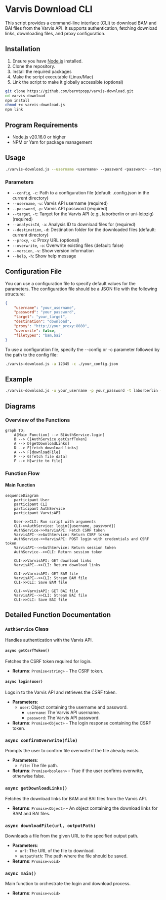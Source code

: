 # Varvis Download CLI

This script provides a command-line interface (CLI) to download BAM and BAI files from the Varvis API. It supports authentication, fetching download links, downloading files, and proxy configuration.

## Installation

1. Ensure you have [Node.js](https://nodejs.org/) installed.
2. Clone the repository.
3. Install the required packages
4. Make the script executable (Linux/Mac)
5. Link the script to make it globally accessible (optional)

```sh
git clone https://github.com/berntpopp/varvis-download.git
cd varvis-download
npm install
chmod +x varvis-download.js
npm link
```

## Program Requirements

- Node.js v20.16.0 or higher
- NPM or Yarn for package management

## Usage

```sh
./varvis-download.js --username <username> --password <password> --target <target> --analysisId <analysisId> [options]
```

### Parameters

- `--config`, `-c`: Path to a configuration file (default: .config.json in the current directory)
- `--username`, `-u`: Varvis API username (required)
- `--password`, `-p`: Varvis API password (required)
- `--target`, `-t`: Target for the Varvis API (e.g., laborberlin or uni-leipzig) (required)
- `--analysisId`, `-a`: Analysis ID to download files for (required)
- `--destination`, `-d`: Destination folder for the downloaded files (default: current directory)
- `--proxy`, `-x`: Proxy URL (optional)
- `--overwrite`, `-o`: Overwrite existing files (default: false)
- `--version`, `-v`: Show version information
- `--help`, `-h`: Show help message

## Configuration File

You can use a configuration file to specify default values for the parameters. The configuration file should be a JSON file with the following structure:

```json
{
    "username": "your_username",
    "password": "your_password",
    "target": "your_target",
    "destination": "download",
    "proxy": "http://your_proxy:8080",
    "overwrite": false,
    "filetypes": "bam,bai"
}
```

To use a configuration file, specify the --config or -c parameter followed by the path to the config file:
  
```sh
./varvis-download.js -a 12345 -c ./your_config.json
```

## Example

```sh
./varvis-download.js -u your_username -p your_password -t laborberlin -a 12345 -d /path/to/save -x http://proxy.example.com:8080 -o
```

## Diagrams

### Overview of the Functions

```mermaid
graph TD;
    A[Main Function] --> B[AuthService.login]
    B --> C[AuthService.getCsrfToken]
    A --> D[getDownloadLinks]
    D --> E[fetch download links]
    A --> F[downloadFile]
    F --> G[fetch file data]
    F --> H[write to file]
```

### Function Flow

#### Main Function

```mermaid
sequenceDiagram
    participant User
    participant CLI
    participant AuthService
    participant VarvisAPI

    User->>CLI: Run script with arguments
    CLI->>AuthService: login({username, password})
    AuthService->>VarvisAPI: Fetch CSRF token
    VarvisAPI-->>AuthService: Return CSRF token
    AuthService->>VarvisAPI: POST login with credentials and CSRF token
    VarvisAPI-->>AuthService: Return session token
    AuthService-->>CLI: Return session token

    CLI->>VarvisAPI: GET download links
    VarvisAPI-->>CLI: Return download links

    CLI->>VarvisAPI: GET BAM file
    VarvisAPI-->>CLI: Stream BAM file
    CLI->>CLI: Save BAM file

    CLI->>VarvisAPI: GET BAI file
    VarvisAPI-->>CLI: Stream BAI file
    CLI->>CLI: Save BAI file
```

## Detailed Function Documentation

### `AuthService` Class

Handles authentication with the Varvis API.

#### `async getCsrfToken()`

Fetches the CSRF token required for login.

- **Returns**: `Promise<string>` - The CSRF token.

#### `async login(user)`

Logs in to the Varvis API and retrieves the CSRF token.

- **Parameters**:
  - `user`: Object containing the username and password.
    - `username`: The Varvis API username.
    - `password`: The Varvis API password.
- **Returns**: `Promise<Object>` - The login response containing the CSRF token.

### `async confirmOverwrite(file)`

Prompts the user to confirm file overwrite if the file already exists.

- **Parameters**:
  - `file`: The file path.
- **Returns**: `Promise<boolean>` - True if the user confirms overwrite, otherwise false.

### `async getDownloadLinks()`

Fetches the download links for BAM and BAI files from the Varvis API.

- **Returns**: `Promise<Object>` - An object containing the download links for BAM and BAI files.

### `async downloadFile(url, outputPath)`

Downloads a file from the given URL to the specified output path.

- **Parameters**:
  - `url`: The URL of the file to download.
  - `outputPath`: The path where the file should be saved.
- **Returns**: `Promise<void>`

### `async main()`

Main function to orchestrate the login and download process.

- **Returns**: `Promise<void>`
